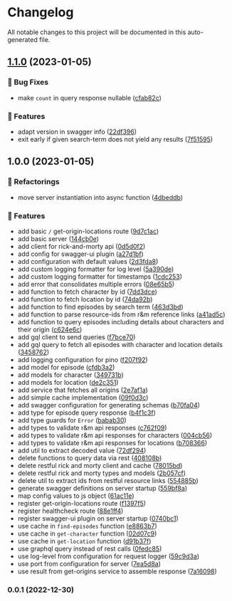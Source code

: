 # Changelog

All notable changes to this project will be documented in this auto-generated file.


## [1.1.0](https://github.com/dtieber/rick-and-morty-origin-search/compare/v1.0.0...v1.1.0) (2023-01-05)


### :bug: Bug Fixes

* make `count` in query response nullable ([cfab82c](https://github.com/dtieber/rick-and-morty-origin-search/commit/cfab82cdad4410bfc75eb1ea894c886e4f199ff4))


### :rocket: Features

* adapt version in swagger info ([22df396](https://github.com/dtieber/rick-and-morty-origin-search/commit/22df39676120e70f8cbc0481cd3345ded74feacb))
* exit early if given search-term does not yield any results ([7f51595](https://github.com/dtieber/rick-and-morty-origin-search/commit/7f51595f383c938c52c90bdbc54cc0a2ff9f7970))

## 1.0.0 (2023-01-05)


### :hammer: Refactorings

* move server instantiation into async function ([4dbeddb](https://github.com/dtieber/rick-and-morty-origin-search/commit/4dbeddb80dd8196f3cf8aa8779039dd87782a7b3))


### :rocket: Features

* add basic `/` get-origin-locations route ([9d7c1ac](https://github.com/dtieber/rick-and-morty-origin-search/commit/9d7c1ac59e00fb5d601ea804455558b3fa11c7c5))
* add basic server ([144cb0e](https://github.com/dtieber/rick-and-morty-origin-search/commit/144cb0e4c64a63a6950007fa80885c8dec9ced4a))
* add client for rick-and-morty api ([0d5d0f2](https://github.com/dtieber/rick-and-morty-origin-search/commit/0d5d0f23e56715b499ddd3880592d8824243d352))
* add config for swagger-ui plugin ([a27d1bf](https://github.com/dtieber/rick-and-morty-origin-search/commit/a27d1bf4ae007828d409605a0c340ce37e874efb))
* add configuration with default values ([2d3fda8](https://github.com/dtieber/rick-and-morty-origin-search/commit/2d3fda84aa95602e8a02319608d8c71410de1857))
* add custom logging formatter for log level ([5a390de](https://github.com/dtieber/rick-and-morty-origin-search/commit/5a390deb8f356f0fd3c84a767e7bffb5d67695ca))
* add custom logging formatter for timestamps ([1cdc253](https://github.com/dtieber/rick-and-morty-origin-search/commit/1cdc25345289cc90ef29eb2833ba63372d98b025))
* add error that consolidates multiple errors ([08e65b5](https://github.com/dtieber/rick-and-morty-origin-search/commit/08e65b58d036c939da1cae6e81a23f961f3bbc92))
* add function to fetch character by id ([7dd3dce](https://github.com/dtieber/rick-and-morty-origin-search/commit/7dd3dce49416ba65067bc83ce042c27b7755010a))
* add function to fetch location by id ([74da92b](https://github.com/dtieber/rick-and-morty-origin-search/commit/74da92bcbfcdec8f7f098456f0c334a4bc5bd366))
* add function to find episodes by search term ([463d3bd](https://github.com/dtieber/rick-and-morty-origin-search/commit/463d3bd431bc712b850ca7485a21bd5784913a22))
* add function to parse resource-ids from r&m reference links ([a41ad5c](https://github.com/dtieber/rick-and-morty-origin-search/commit/a41ad5c2005dee84eed627cb0917ce5e4c3926c2))
* add function to query episodes including details about characters and their origin ([c624e6c](https://github.com/dtieber/rick-and-morty-origin-search/commit/c624e6c7829cb83aaafcfe35f7003a4fac2ba3d8))
* add gql client to send queries ([f7bce70](https://github.com/dtieber/rick-and-morty-origin-search/commit/f7bce70bc3b52e80b70195fc1a4a61506a27176a))
* add gql query to fetch all episodes with character and location details ([3458762](https://github.com/dtieber/rick-and-morty-origin-search/commit/3458762c5c2866812d779b4bc312e0ed1273b77d))
* add logging configuration for pino ([f207f92](https://github.com/dtieber/rick-and-morty-origin-search/commit/f207f9255beb9201eb9c6c6bf1a4e26125007749))
* add model for episode ([cfdb3a2](https://github.com/dtieber/rick-and-morty-origin-search/commit/cfdb3a28cbc5db363a37d64ebbbb365f403ac831))
* add models for character ([349731b](https://github.com/dtieber/rick-and-morty-origin-search/commit/349731b86f9d682d12904771cd538068a3d61948))
* add models for location ([de2c351](https://github.com/dtieber/rick-and-morty-origin-search/commit/de2c351a3eebff491ed96011badf72e3ab55f17d))
* add service that fetches all origins ([2e7af1a](https://github.com/dtieber/rick-and-morty-origin-search/commit/2e7af1acf722e6356b3c42388a27f2b866dfb6e5))
* add simple cache implementation ([09f0d3c](https://github.com/dtieber/rick-and-morty-origin-search/commit/09f0d3c913a6d6870c3b2be30ca95c6957683c1c))
* add swagger configuration for generating schemas ([b70fa04](https://github.com/dtieber/rick-and-morty-origin-search/commit/b70fa047605d3cdc551fd9bf103af663bc919650))
* add type for episode query response ([b4f1c3f](https://github.com/dtieber/rick-and-morty-origin-search/commit/b4f1c3fd5453549b146e6bc1c88f7a69d603292b))
* add type guards for `Error` ([babab30](https://github.com/dtieber/rick-and-morty-origin-search/commit/babab30df04d4650bdb4d28743578474b3e14f25))
* add types to validate r&m api responses ([c762f09](https://github.com/dtieber/rick-and-morty-origin-search/commit/c762f09490d55bb1435575d8aa0e1d0a444e0578))
* add types to validate r&m api responses for characters ([004cb56](https://github.com/dtieber/rick-and-morty-origin-search/commit/004cb566344eee0ecb76bd7668af9284df0513c5))
* add types to validate r&m api responses for locations ([b708366](https://github.com/dtieber/rick-and-morty-origin-search/commit/b708366a9a7a296be55a6ffc70694dadbd2b1717))
* add util to extract decoded value ([72df294](https://github.com/dtieber/rick-and-morty-origin-search/commit/72df2940642e38c40c03cd64939db0c8877dd764))
* delete functions to query data via rest ([408108b](https://github.com/dtieber/rick-and-morty-origin-search/commit/408108b8f39396318252101c832b2b3e1889242a))
* delete restful rick and morty client and cache ([78015bd](https://github.com/dtieber/rick-and-morty-origin-search/commit/78015bd627bafb445408ed8f77161e00e585320b))
* delete restful rick and morty types and models ([2b057cf](https://github.com/dtieber/rick-and-morty-origin-search/commit/2b057cfa82111d79e9a98b7775f383d838ae528c))
* delete util to extract ids from restful resource links ([554885b](https://github.com/dtieber/rick-and-morty-origin-search/commit/554885bc2bb3626b92b86d417abbae938fb3156a))
* generate swagger definitions on server startup ([559bf8a](https://github.com/dtieber/rick-and-morty-origin-search/commit/559bf8a9bf01000f8966dab337dd5aa2727f3094))
* map config values to js object ([61ac11e](https://github.com/dtieber/rick-and-morty-origin-search/commit/61ac11e8374d2b585b5ea1852c383c7afe6cf05f))
* register get-origin-locations route ([f1397f5](https://github.com/dtieber/rick-and-morty-origin-search/commit/f1397f5a7e3cc9a76950aaf6ba4d8c51024b059c))
* register healthcheck route ([88e1ff4](https://github.com/dtieber/rick-and-morty-origin-search/commit/88e1ff4e2a3a23051fcb7f5ed510ad79995f0442))
* register swagger-ui plugin on server startup ([0740bc1](https://github.com/dtieber/rick-and-morty-origin-search/commit/0740bc1301a858ef50ccd54ec65988e9d2bb915c))
* use cache in `find-episodes` function ([e8863b7](https://github.com/dtieber/rick-and-morty-origin-search/commit/e8863b757706f0971122f81b6afd2436692461a4))
* use cache in `get-character` function ([02d07c9](https://github.com/dtieber/rick-and-morty-origin-search/commit/02d07c9704f9846cdd6155d1307022b72cf1995c))
* use cache in `get-location` function ([d91b37f](https://github.com/dtieber/rick-and-morty-origin-search/commit/d91b37f0d9a90ebbbe79b727490462915d4aeb2f))
* use graphql query instead of rest calls ([0fedc85](https://github.com/dtieber/rick-and-morty-origin-search/commit/0fedc8549995c57d9d7b680b38ea2c3c00a390e2))
* use log-level from configuration for request logger ([59c9d3a](https://github.com/dtieber/rick-and-morty-origin-search/commit/59c9d3a8a8a98229515d2a3790b064bad7c66def))
* use port from configuration for server ([7ea5d8a](https://github.com/dtieber/rick-and-morty-origin-search/commit/7ea5d8a036a883f2b736d6d23fb38353f81309ae))
* use result from get-origins service to assemble response ([7a16098](https://github.com/dtieber/rick-and-morty-origin-search/commit/7a1609823a3752ab66c4655a82927836a3d3f524))

### 0.0.1 (2022-12-30)
